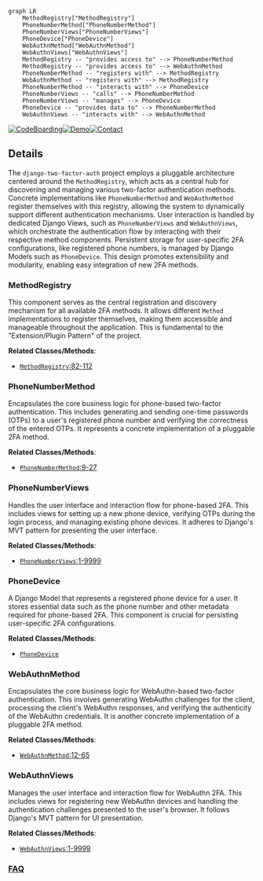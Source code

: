 ```mermaid
graph LR
    MethodRegistry["MethodRegistry"]
    PhoneNumberMethod["PhoneNumberMethod"]
    PhoneNumberViews["PhoneNumberViews"]
    PhoneDevice["PhoneDevice"]
    WebAuthnMethod["WebAuthnMethod"]
    WebAuthnViews["WebAuthnViews"]
    MethodRegistry -- "provides access to" --> PhoneNumberMethod
    MethodRegistry -- "provides access to" --> WebAuthnMethod
    PhoneNumberMethod -- "registers with" --> MethodRegistry
    WebAuthnMethod -- "registers with" --> MethodRegistry
    PhoneNumberMethod -- "interacts with" --> PhoneDevice
    PhoneNumberViews -- "calls" --> PhoneNumberMethod
    PhoneNumberViews -- "manages" --> PhoneDevice
    PhoneDevice -- "provides data to" --> PhoneNumberMethod
    WebAuthnViews -- "interacts with" --> WebAuthnMethod
```

[![CodeBoarding](https://img.shields.io/badge/Generated%20by-CodeBoarding-9cf?style=flat-square)](https://github.com/CodeBoarding/GeneratedOnBoardings)[![Demo](https://img.shields.io/badge/Try%20our-Demo-blue?style=flat-square)](https://www.codeboarding.org/demo)[![Contact](https://img.shields.io/badge/Contact%20us%20-%20contact@codeboarding.org-lightgrey?style=flat-square)](mailto:contact@codeboarding.org)

## Details

The `django-two-factor-auth` project employs a pluggable architecture centered around the `MethodRegistry`, which acts as a central hub for discovering and managing various two-factor authentication methods. Concrete implementations like `PhoneNumberMethod` and `WebAuthnMethod` register themselves with this registry, allowing the system to dynamically support different authentication mechanisms. User interaction is handled by dedicated Django Views, such as `PhoneNumberViews` and `WebAuthnViews`, which orchestrate the authentication flow by interacting with their respective method components. Persistent storage for user-specific 2FA configurations, like registered phone numbers, is managed by Django Models such as `PhoneDevice`. This design promotes extensibility and modularity, enabling easy integration of new 2FA methods.

### MethodRegistry
This component serves as the central registration and discovery mechanism for all available 2FA methods. It allows different `Method` implementations to register themselves, making them accessible and manageable throughout the application. This is fundamental to the "Extension/Plugin Pattern" of the project.


**Related Classes/Methods**:

- <a href="https://github.com/jazzband/django-two-factor-auth/blob/master/two_factor/plugins/registry.py#L82-L112" target="_blank" rel="noopener noreferrer">`MethodRegistry`:82-112</a>


### PhoneNumberMethod
Encapsulates the core business logic for phone-based two-factor authentication. This includes generating and sending one-time passwords (OTPs) to a user's registered phone number and verifying the correctness of the entered OTPs. It represents a concrete implementation of a pluggable 2FA method.


**Related Classes/Methods**:

- <a href="https://github.com/jazzband/django-two-factor-auth/blob/master/two_factor/plugins/phonenumber/forms.py#L9-L27" target="_blank" rel="noopener noreferrer">`PhoneNumberMethod`:9-27</a>


### PhoneNumberViews
Handles the user interface and interaction flow for phone-based 2FA. This includes views for setting up a new phone device, verifying OTPs during the login process, and managing existing phone devices. It adheres to Django's MVT pattern for presenting the user interface.


**Related Classes/Methods**:

- <a href="https://github.com/jazzband/django-two-factor-auth/blob/master/two_factor/plugins/phonenumber/views.py#L1-L9999" target="_blank" rel="noopener noreferrer">`PhoneNumberViews`:1-9999</a>


### PhoneDevice
A Django Model that represents a registered phone device for a user. It stores essential data such as the phone number and other metadata required for phone-based 2FA. This component is crucial for persisting user-specific 2FA configurations.


**Related Classes/Methods**:

- <a href="https://github.com/jazzband/django-two-factor-auth/blob/master/two_factor/migrations/0003_auto_20150817_1733.py" target="_blank" rel="noopener noreferrer">`PhoneDevice`</a>


### WebAuthnMethod
Encapsulates the core business logic for WebAuthn-based two-factor authentication. This involves generating WebAuthn challenges for the client, processing the client's WebAuthn responses, and verifying the authenticity of the WebAuthn credentials. It is another concrete implementation of a pluggable 2FA method.


**Related Classes/Methods**:

- <a href="https://github.com/jazzband/django-two-factor-auth/blob/master/two_factor/plugins/webauthn/method.py#L12-L65" target="_blank" rel="noopener noreferrer">`WebAuthnMethod`:12-65</a>


### WebAuthnViews
Manages the user interface and interaction flow for WebAuthn 2FA. This includes views for registering new WebAuthn devices and handling the authentication challenges presented to the user's browser. It follows Django's MVT pattern for UI presentation.


**Related Classes/Methods**:

- <a href="https://github.com/jazzband/django-two-factor-auth/blob/master/two_factor/plugins/webauthn/views.py#L1-L9999" target="_blank" rel="noopener noreferrer">`WebAuthnViews`:1-9999</a>




### [FAQ](https://github.com/CodeBoarding/GeneratedOnBoardings/tree/main?tab=readme-ov-file#faq)